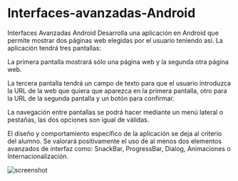 # Interfaces-avanzadas-Android
Interfaces Avanzadas Android
Desarrolla una aplicación en Android que permite mostrar dos páginas web elegidas por el usuario teniendo así. La aplicación tendrá tres pantallas:

La primera pantalla mostrará sólo una página web y la segunda otra página web.

La tercera pantalla tendrá un campo de texto para que el usuario introduzca la URL de la web que quiera que aparezca en la primera pantalla, otro para la URL de la segunda pantalla y un botón para confirmar.

La navegación entre pantallas se podrá hacer mediante un menú lateral o pestañas, las dos opciones son igual de válidas.

El diseño y comportamiento específico de la aplicación se deja al criterio del alumno. Se valorará positivamente el uso de al menos dos elementos avanzados de interfaz como: SnackBar, ProgressBar, Dialog, Animaciones o Internacionalización.


![screenshot](https://user-images.githubusercontent.com/91912284/142742487-d6b2339a-b1aa-40c4-b46c-a0db4dc92bb9.png)
